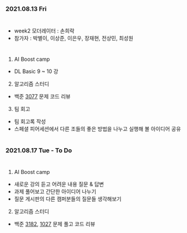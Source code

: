 ### 2021.08.13 Fri  

#
- week2 모더레이터 : 손희락
- 참가자 : 박별이, 이상준, 이은우, 장재현, 전상민, 최성원
#
1. AI Boost camp
- DL Basic 9 ~ 10 강

  
2. 알고리즘 스터디
- 백준 [3077](https://www.acmicpc.net/problem/3077) 문제 코드 리뷰  


3. 팀 회고
- 팀 회고록 작성
- 스페셜 피어세션에서 다른 조들의 좋은 방법을 나누고 실행해 볼 아이디어 공유

  
#
### 2021.08.17 Tue - To Do 
#
1. AI Boost camp
- 새로운 강의 듣고 어려운 내용 질문 & 답변
- 과제 풀어보고 간단한 아이디어 나누기
- 질문 게시판의 다른 캠퍼분들의 질문들 생각해보기



  
2. 알고리즘 스터디
- 백준 [3182](https://www.acmicpc.net/problem/3182), [1027](https://www.acmicpc.net/problem/1027) 문제 풀고 코드 리뷰

